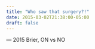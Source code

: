 ```yaml
---
title: "Who saw that surgery?!"
date: 2015-03-02T21:38:00-05:00
draft: false
---
```

— 2015 Brier, ON vs NO
<!--more--> 

